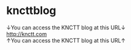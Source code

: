 # kncttblog

↓You can access the KNCTT blog at this URL↓<br>
              http://knctt.com<br>
↑You can access the KNCTT blog at this URL↑
